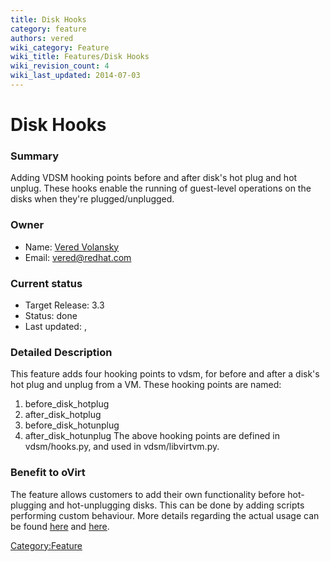 ```yaml
---
title: Disk Hooks
category: feature
authors: vered
wiki_category: Feature
wiki_title: Features/Disk Hooks
wiki_revision_count: 4
wiki_last_updated: 2014-07-03
---
```


# Disk Hooks

### Summary

Adding VDSM hooking points before and after disk's hot plug and hot unplug.
 These hooks enable the running of guest-level operations on the disks when they're plugged/unplugged.

### Owner

*   Name: [Vered Volansky](User:vvolansk)
*   Email: vered@redhat.com

### Current status

*   Target Release: 3.3
*   Status: done
*   Last updated: ,

### Detailed Description

This feature adds four hooking points to vdsm, for before and after a disk's hot plug and unplug from a VM.
These hooking points are named:
1. before_disk_hotplug
2. after_disk_hotplug
3. before_disk_hotunplug
4. after_disk_hotunplug
 The above hooking points are defined in vdsm/hooks.py, and used in vdsm/libvirtvm.py.

### Benefit to oVirt

The feature allows customers to add their own functionality before hot-plugging and hot-unplugging disks.
 This can be done by adding scripts performing custom behaviour.
More details regarding the actual usage can be found [here](VDSM-Hooks) and [here](https://access.redhat.com/site/documentation/en-US/Red_Hat_Enterprise_Virtualization/3.0/html/Administration_Guide/VDSM_Hooks.html/).

<Category:Feature>
